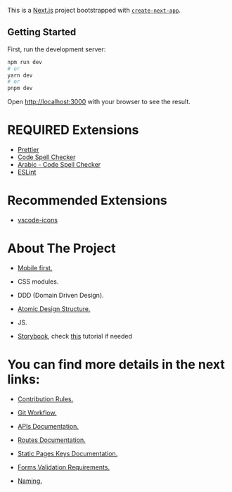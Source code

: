 This is a [Next.js](https://nextjs.org/) project bootstrapped with [`create-next-app`](https://github.com/vercel/next.js/tree/canary/packages/create-next-app).

## Getting Started

First, run the development server:

```bash
npm run dev
# or
yarn dev
# or
pnpm dev
```

Open [http://localhost:3000](http://localhost:3000) with your browser to see the result.

# REQUIRED Extensions

- [Prettier](https://marketplace.visualstudio.com/items?itemName=esbenp.prettier-vscode)<br />
- [Code Spell Checker](https://marketplace.visualstudio.com/items?itemName=streetsidesoftware.code-spell-checker)<br />
- [Arabic - Code Spell Checker](https://marketplace.visualstudio.com/items?itemName=streetsidesoftware.code-spell-checker-arabic)<br />
- [ESLint](https://marketplace.visualstudio.com/items?itemName=dbaeumer.vscode-eslint)<br />

# Recommended Extensions

- [vscode-icons](https://marketplace.visualstudio.com/items?itemName=vscode-icons-team.vscode-icons)<br />

# About The Project

- [Mobile first.](https://medium.com/@Vincentxia77/what-is-mobile-first-design-why-its-important-how-to-make-it-7d3cf2e29d00)

- CSS modules.

- DDD (Domain Driven Design).

- [Atomic Design Structure.](https://atomicdesign.bradfrost.com/chapter-2/)

- JS.

- [Storybook](https://storybook.js.org/docs/react/get-started/install/), check [this](https://www.youtube.com/watch?v=CuGZgYo6-XY) tutorial if needed

# You can find more details in the next links:

- [Contribution Rules.](./documentation/contributionRules.md)

- [Git Workflow.](./documentation/GitWorkflow.md)

- [APIs Documentation.](./documentation/apisExplanation.md)

- [Routes Documentation.](./documentation/routes.md)

- [Static Pages Keys Documentation.](./documentation/staticPagesKeys.md)

- [Forms Validation Requirements.](./documentation/formsValidation.md)

- [Naming.](./documentation/naming.md)
